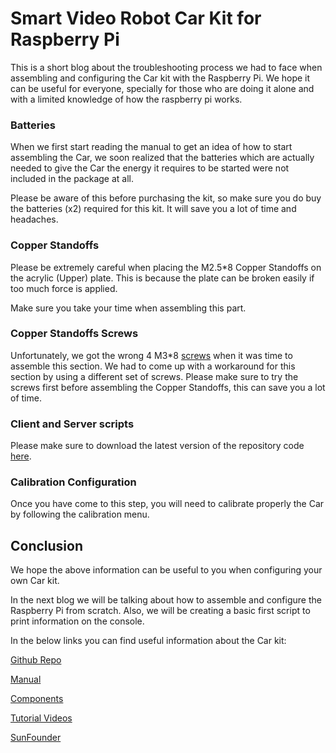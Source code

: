 # Smart Video Robot Car Kit for Raspberry Pi

This is a short blog about the troubleshooting process we had to face when
assembling and configuring the Car kit with the Raspberry Pi. We hope it can be useful for everyone, specially for those who are doing it alone and with a limited knowledge of how
the raspberry pi works.

### Batteries

When we first start reading the manual to get an idea of how to start assembling the Car, we soon realized that the batteries which are actually needed to give the Car the energy it requires to be started were not included in the package at all.

Please be aware of this before purchasing the kit, so make sure you do buy the batteries (x2) required for this kit. It will save you a lot of time and headaches. 

### Copper Standoffs

Please be extremely careful when placing the M2.5*8 Copper Standoffs on the acrylic (Upper) plate. This is because the plate can be broken easily if too much force is applied. 

Make sure you take your time when assembling this part. 

### Copper Standoffs Screws

Unfortunately, we got the wrong 4 M3*8 [screws](/assets/wrong_screws.png) when it was time to assemble this section. We had to come up with a workaround for this section by using a different set of screws. Please make sure to try the screws first before assembling the Copper Standoffs, this can save you a lot of time.

### Client and Server scripts

Please make sure to download the latest version of the repository code [here](https://github.com/sunfounder/Sunfounder_Smart_Video_Car_Kit_for_RaspberryPi).

### Calibration Configuration

Once you have come to this step, you will need to calibrate properly the Car by following the calibration menu.

## Conclusion

We hope the above information can be useful to you when configuring your own Car kit.

In the next blog we will be talking about how to assemble and configure the Raspberry Pi from scratch. Also, we will be creating a basic first script to print information on the console. 

In the below links you can find useful information about the Car kit:

[Github Repo](https://github.com/sunfounder/Sunfounder_Smart_Video_Car_Kit_for_RaspberryPi)

[Manual](https://www.sunfounder.com/learn/category/Smart-Video-Car-for-Raspberry-Pi.html)

[Components](https://www.sunfounder.com/blog/A-Car-Robot-with-Video-Transmission/)

[Tutorial Videos](https://www.youtube.com/watch?v=Tg_g4YoAZdc)

[SunFounder](https://www.sunfounder.com)
  
